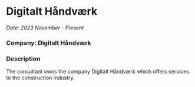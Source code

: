 # Digitalt Håndværk

_Date: 2023 November - Present_

### Company: Digitalt Håndværk

### Description

The consultant owns the company Digitalt Håndværk which offers services to the
construction industry.
